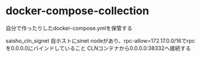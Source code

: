 # docker-compose-collection
自分で作ったりしたdocker-compose.ymlを保管する

saisho_cln_signet
自ホストにsinet nodeがあり、rpc-allow=172.17.0.0/16でrpcを0.0.0.0にバインドしていること
CLNコンテナから0.0.0.0:38332へ接続する

